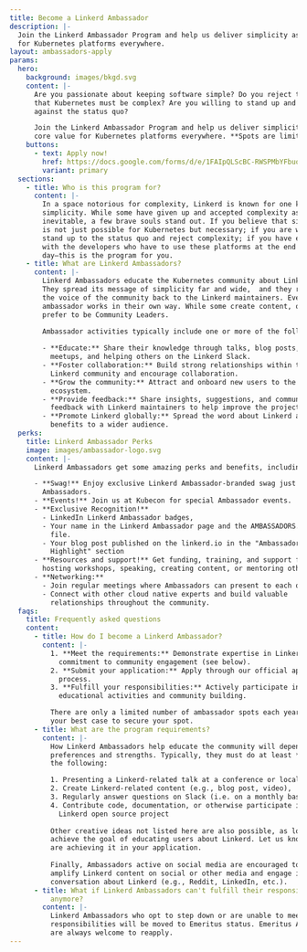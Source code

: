 ```yaml
---
title: Become a Linkerd Ambassador
description: |-
  Join the Linkerd Ambassador Program and help us deliver simplicity as a value
  for Kubernetes platforms everywhere.
layout: ambassadors-apply
params:
  hero:
    background: images/bkgd.svg
    content: |-
      Are you passionate about keeping software simple? Do you reject the idea
      that Kubernetes must be complex? Are you willing to stand up and fight
      against the status quo? 

      Join the Linkerd Ambassador Program and help us deliver simplicity as a
      core value for Kubernetes platforms everywhere. **Spots are limited!**
    buttons:
      - text: Apply now!
        href: https://docs.google.com/forms/d/e/1FAIpQLScBC-RWSPMbYFbuqPgmetKLyhjb1ih9TcDqI6szek8ElsYHPw/viewform?usp=sf_link
        variant: primary
  sections:
    - title: Who is this program for?
      content: |-
        In a space notorious for complexity, Linkerd is known for one key thing:
        simplicity. While some have given up and accepted complexity as
        inevitable, a few brave souls stand out. If you believe that simplicity
        is not just possible for Kubernetes but necessary; if you are willing to
        stand up to the status quo and reject complexity; if you have empathy
        with the developers who have to use these platforms at the end of the
        day—this is the program for you.
    - title: What are Linkerd Ambassadors?
      content: |-
        Linkerd Ambassadors educate the Kubernetes community about Linkerd.
        They spread its message of simplicity far and wide,  and they represent
        the voice of the community back to the Linkerd maintainers. Every
        ambassador works in their own way. While some create content, others may
        prefer to be Community Leaders.
        
        Ambassador activities typically include one or more of the following:

        - **Educate:** Share their knowledge through talks, blog posts, videos,
          meetups, and helping others on the Linkerd Slack.
        - **Foster collaboration:** Build strong relationships within the
          Linkerd community and encourage collaboration.
        - **Grow the community:** Attract and onboard new users to the Linkerd
          ecosystem.
        - **Provide feedback:** Share insights, suggestions, and community
          feedback with Linkerd maintainers to help improve the project.
        - **Promote Linkerd globally:** Spread the word about Linkerd and its
          benefits to a wider audience.
  perks:
    title: Linkerd Ambassador Perks
    image: images/ambassador-logo.svg
    content: |-
      Linkerd Ambassadors get some amazing perks and benefits, including:

      - **Swag!** Enjoy exclusive Linkerd Ambassador-branded swag just for
        Ambassadors.
      - **Events!** Join us at Kubecon for special Ambassador events.
      - **Exclusive Recognition!**
        - LinkedIn Linkerd Ambassador badges,
        - Your name in the Linkerd Ambassador page and the AMBASSADORS.md
          file.
        - Your blog post published on the linkerd.io in the "Ambassador
          Highlight" section 
      - **Resources and support!** Get funding, training, and support for
        hosting workshops, speaking, creating content, or mentoring others.
      - **Networking:**
        - Join regular meetings where Ambassadors can present to each other
        - Connect with other cloud native experts and build valuable
          relationships throughout the community.
  faqs:
    title: Frequently asked questions
    content:
      - title: How do I become a Linkerd Ambassador?
        content: |-
          1. **Meet the requirements:** Demonstrate expertise in Linkerd and a
            commitment to community engagement (see below).
          2. **Submit your application:** Apply through our official application
            process.
          3. **Fulfill your responsibilities:** Actively participate in
            educational activities and community building.

          There are only a limited number of ambassador spots each year, so make
          your best case to secure your spot.
      - title: What are the program requirements?
        content: |-
          How Linkerd Ambassadors help educate the community will depend on their
          preferences and strengths. Typically, they must do at least **two** of
          the following:

          1. Presenting a Linkerd-related talk at a conference or local meetup,
          2. Create Linkerd-related content (e.g., blog post, video),
          3. Regularly answer questions on Slack (i.e. on a monthly basis),
          4. Contribute code, documentation, or otherwise participate in the
            Linkerd open source project
          
          Other creative ideas not listed here are also possible, as long as they
          achieve the goal of educating users about Linkerd. Let us know how you
          are achieving it in your application. 
          
          Finally, Ambassadors active on social media are encouraged to help
          amplify Linkerd content on social or other media and engage in
          conversation about Linkerd (e.g., Reddit, LinkedIn, etc.). 
      - title: What if Linkerd Ambassadors can't fulfill their responsibilities
          anymore?
        content: |-
          Linkerd Ambassadors who opt to step down or are unable to meet
          responsibilities will be moved to Emeritus status. Emeritus Ambassadors
          are always welcome to reapply.
---
```

